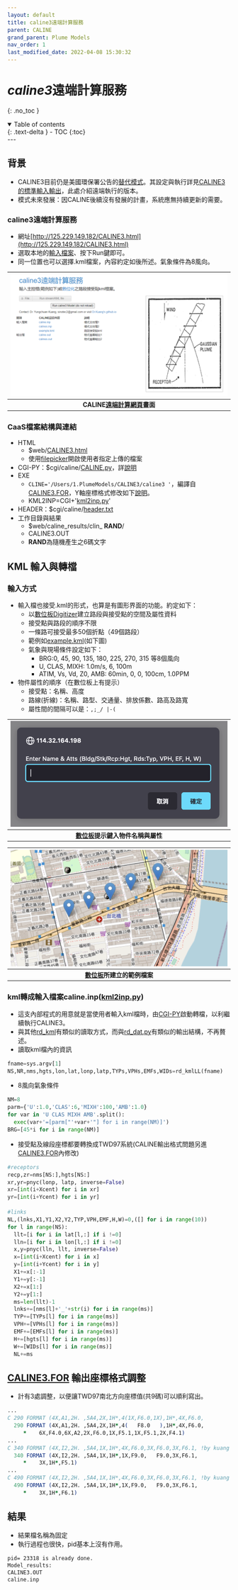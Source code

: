 ```yaml
---
layout: default
title: caline3遠端計算服務
parent: CALINE
grand_parent: Plume Models
nav_order: 1
last_modified_date: 2022-04-08 15:30:32
---
```

# *caline3*遠端計算服務
{: .no_toc }

<details open markdown="block">
  <summary>
    Table of contents
  </summary>
  {: .text-delta }
- TOC
{:toc}
</details>
---

## 背景
- CALINE3目前仍是美國環保署公告的[替代模式](https://sinotec2.github.io/Focus-on-Air-Quality/PaperReview/LargeSSPtSrcEIA/1Gaus_Stab/#usepa-scram模式種類架構)。其設定與執行詳見[CALINE3的標準輸入輸出](https://sinotec2.github.io/Focus-on-Air-Quality/PlumeModels/CALINE/CALINE3IO/)，此處介紹遠端執行的版本。
- 模式未來發展：因CALINE後續沒有發展的計畫，系統應無持續更新的需要。

### caline3遠端計算服務
- 網址[http://125.229.149.182/CALINE3.html](http://125.229.149.182/CALINE3.html)
- 選取本地的[輸入檔案](https://github.com/sinotec2/CGI_Pythons/blob/main/CALINE/caline.inp)、按下Run鍵即可。
- 同一位置也可以選擇.kml檔案，內容約定如後所述。氣象條件為8風向。

| ![CALINE_remote.png](https://raw.githubusercontent.com/sinotec2/Focus-on-Air-Quality/main/assets/images/CALINE_remote.PNG)|
|:--:|
| <b>CALINE[遠端計算網頁](http://125.229.149.182/CALINE3.html)畫面</b>| 

### CaaS檔案結構與連結
- HTML
  - $web/[CALINE3.html](https://github.com/sinotec2/CGI_Pythons/blob/main/CALINE/CALINE3.html)
  - 使用[filepicker](https://github.com/sinotec2/CGI_Pythons/tree/main/utils/filepicker)開啟使用者指定上傳的檔案
- CGI-PY：$cgi/caline/[CALINE.py](https://github.com/sinotec2/CGI_Pythons/blob/main/CALINE/CALINE.py)，詳[說明](https://sinotec2.github.io/Focus-on-Air-Quality/utilities/CGI-pythons/CALINE/)
- EXE
  - `CLINE='/Users/1.PlumeModels/CALINE3/caline3 '`，編譯自[CALINE3.FOR](https://github.com/sinotec2/CGI_Pythons/blob/main/CALINE/CALINE3.FOR)，Y軸座標格式修改如下[說明](https://sinotec2.github.io/Focus-on-Air-Quality/PlumeModels/CALINE/caline_remote/#caline3for-輸出座標格式調整)。
  - KML2INP=CGI+'[kml2inp.py](https://github.com/sinotec2/CGI_Pythons/blob/main/CALINE/kml2inp.py)'
- HEADER：$cgi/caline/[header.txt](https://github.com/sinotec2/CGI_Pythons/blob/main/ISCST_AERMOD/header.txt)
- 工作目錄與結果
  - $web/caline_results/clin_ **RAND**/
  - CALINE3.OUT
  - **RAND**為隨機產生之6碼文字

## KML 輸入與轉檔
### 輸入方式
- 輸入檔也接受.kml的形式，也算是有圖形界面的功能。約定如下：
  - 以[數位板Digitizer](http://125.229.149.182/LeafletDigitizer/index.html)建立路段與接受點的空間及屬性資料
  - 接受點與路段的順序不限
  - 一條路可接受最多50個折點（49個路段）
  - 範例如[example.kml](http://125.229.149.182/caline_results/example.kml)(如下圖)
  - 氣象與現場條件設定如下：
    - BRG:0, 45, 90, 135, 180, 225, 270, 315 等8個風向
    - U, CLAS, MIXH: 1.0m/s, 6, 100m
    - ATIM, Vs, Vd, Z0, AMB: 60min, 0, 0, 100cm, 1.0PPM
- 物件屬性的順序（在數位板上有提示）
  - 接受點：名稱、高度
  - 路線(折線)：名稱、路型、交通量、排放係數、路高及路寬
  - 屬性間的間隔可以是：`,;_/ |-(`

| ![atts.png](https://raw.githubusercontent.com/sinotec2/Focus-on-Air-Quality/main/assets/images/atts.png)|
|:--:|
| <b>[數位板](http://125.229.149.182/LeafletDigitizer/index.html)提示鍵入物件名稱與屬性</b>| 

| ![sanchong.png](https://raw.githubusercontent.com/sinotec2/Focus-on-Air-Quality/main/assets/images/sanchong.png)|
|:--:|
| <b>[數位板](http://125.229.149.182/LeafletDigitizer/index.html)所建立的範例檔案</b>| 

### kml轉成輸入檔案caline.inp([kml2inp.py](https://github.com/sinotec2/CGI_Pythons/blob/main/CALINE/kml2inp.py))
- 這支內部程式的用意就是當使用者輸入kml檔時，由[CGI-PY](https://sinotec2.github.io/Focus-on-Air-Quality/utilities/CGI-pythons/CALINE/)啟動轉檔，以利繼續執行CALINE3。
- 與其他[rd_kml](https://sinotec2.github.io/Focus-on-Air-Quality/utilities/GIS/rd_kml/#rd_kmlpy)有類似的讀取方式，而與[rd_dat.py](https://github.com/sinotec2/Focus-on-Air-Quality/blob/main/PlumeModels/CALINE/rd_dat.py)有類似的輸出結構，不再贅述。
- 讀取kml檔內的資訊

```python
fname=sys.argv[1]
NS,NR,nms,hgts,lon,lat,lonp,latp,TYPs,VPHs,EMFs,WIDs=rd_kmlLL(fname)
```
- 8風向氣象條件

```python
NM=8
parm={'U':1.0,'CLAS':6,'MIXH':100,'AMB':1.0}
for var in 'U CLAS MIXH AMB'.split():
  exec(var+'=[parm["'+var+'"] for i in range(NM)]')
BRG=[45*i for i in range(NM)]
```
- 接受點及線段座標都要轉換成TWD97系統(CALINE輸出格式問題另進[CALINE3.FOR](https://github.com/sinotec2/CGI_Pythons/blob/main/CALINE/CALINE3.FOR)內修改)

```python
#receptors
recp,zr=nms[NS:],hgts[NS:]
xr,yr=pnyc(lonp, latp, inverse=False)
xr=[int(i+Xcent) for i in xr]
yr=[int(i+Ycent) for i in yr]

#links
NL,(lnks,X1,Y1,X2,Y2,TYP,VPH,EMF,H,W)=0,([] for i in range(10))
for l in range(NS):
  llt=[i for i in lat[l,:] if i !=0]
  lln=[i for i in lon[l,:] if i !=0]
  x,y=pnyc(lln, llt, inverse=False)
  x=[int(i+Xcent) for i in x]
  y=[int(i+Ycent) for i in y]
  X1+=x[:-1]
  Y1+=y[:-1]
  X2+=x[1:]
  Y2+=y[1:]
  ms=len(llt)-1
  lnks+=[nms[l]+'_'+str(i) for i in range(ms)]
  TYP+=[TYPs[l] for i in range(ms)]
  VPH+=[VPHs[l] for i in range(ms)]
  EMF+=[EMFs[l] for i in range(ms)]
  H+=[hgts[l] for i in range(ms)]
  W+=[WIDs[l] for i in range(ms)]
  NL+=ms
```
## [CALINE3.FOR](https://github.com/sinotec2/CGI_Pythons/blob/main/CALINE/CALINE3.FOR) 輸出座標格式調整
- 計有3處調整，以便讓TWD97南北方向座標值(共9碼)可以順利寫出。

```fortran
...
C 290 FORMAT (4X,A1,2H. ,5A4,2X,1H*,4(1X,F6.0,1X),1H*,4X,F6.0,          CLN07190
  290 FORMAT (4X,A1,2H. ,5A4,2X,1H*,4(   F8.0   ),1H*,4X,F6.0,          CLN07190
     *    6X,F4.0,6X,A2,2X,F6.0,1X,F5.1,1X,F5.1,2X,F4.1)                CLN07200
...
C 340 FORMAT (4X,I2,2H. ,5A4,1X,1H*,4X,F6.0,3X,F6.0,3X,F6.1, !by kuang  CLN07320
  340 FORMAT (4X,I2,2H. ,5A4,1X,1H*,1X,F9.0,   F9.0,3X,F6.1,            CLN07320
     *    3X,1H*,F5.1)                                                  CLN07330
...
C 490 FORMAT (4X,I2,2H. ,5A4,1X,1H*,4X,F6.0,3X,F6.0,3X,F6.1, !by kuang  CLN07480
  490 FORMAT (4X,I2,2H. ,5A4,1X,1H*,1X,F9.0,   F9.0,3X,F6.1,            CLN07480
     *    3X,1H*,F6.1)                                                  CLN07490

```

## 結果
- 結果檔名稱為固定
- 執行過程也很快，pid基本上沒有作用。

```
pid= 23318 is already done.
Model_results:
CALINE3.OUT
caline.inp
```